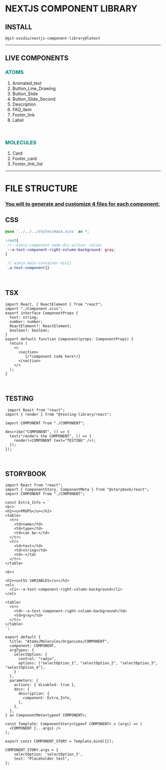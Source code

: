 
# NEXTJS COMPONENT LIBRARY

## INSTALL
`@git-ovidiu/nextjs-component-library@latest`

<hr/>
<h2> LIVE COMPONENTS </h2>
<h3 style="color: teal">ATOMS</h3>
<ol>
    <li>Animated_text</li>
    <li>Button_Line_Drawing</li>
    <li>Button_Slide</li>
    <li>Button_Slide_Second</li>
    <li>Description</li>
    <li>FAQ_item</li>
    <li>Footer_link</li>
    <li>Label</li>
</ol>
<br/>
<h3 style="color: teal">MOLECULES</h3>
<ol>
    <li>Card</li>
    <li>Footer_card</li>
    <li>Footer_link_list</li>
</ol>


<hr/>

# FILE STRUCTURE
<u><h3>You will to generate and customize 4 files for each component:</h3></u>

## CSS
 ```scss
 @use '../../../styles/main.scss' as *;

:root{
  //--a|m|o-component-name-div-action: value;
  --a-test-component-right-column-background: gray;
}

  //.a|m|o.main-container-div{}
  .a-test-component{}
```

<br/>

## TSX
```tsx
import React, { ReactElement } from "react";
import "./Component.scss";
export interface ComponentProps {
  text: string;
  number: number;
  ReactElement?: ReactElement;
  boolean?: boolean;
}
export default function Component(props: ComponentProps) {
  return (
    <>
      <section>
         {/*component code here*/}
      </section>
    </>
  );
}

```

<br/>

## TESTING
```tsx
 import React from "react";
import { render } from "@testing-library/react";

import COMPONENT from "./COMPONENT";

describe("COMPONENT", () => {
  test("renders the COMPONENT", () => {
    render(<COMPONENT text="TESTING" />);
  });
});
```

<br/>

## STORYBOOK
```tsx
import React from "react";
import { ComponentStory, ComponentMeta } from "@storybook/react";
import COMPONENT from "./COMPONENT";

const Extra_Info = `
<br>
<h2><u>PROPS</u></h2>
<table>
  <tr>
    <td>name</td>
    <td>type</td>
    <td>can be:</td>
  </tr>
  <tr>
    <td>text</td>
    <td>string</td>
    <td>-</td>
  </tr>
</table>

<br>

<h2><u>CSS VARIABLES</u></h2>
<ol>
  <li>--a-test-component-right-column-background</li>
</ol>

<table>
  <tr>
    <td>--a-test-component-right-column-background</td>
    <td>gray</td>
  </tr>
</table>
`;

export default {
  title: "Atoms/Molecules/Organisms/COMPONENT",
  component: COMPONENT,
  argTypes: {
    selectOption: {
      control: "radio",
      options: ["selectOption_1", "selectOption_2", "selectOption_3", "selectOption_4"],
    }
  },
  parameters: {
    actions: { disabled: true },
    docs: {
      description: {
        component: Extra_Info,
      },
    },
  },
} as ComponentMeta<typeof COMPONENT>;

const Template: ComponentStory<typeof COMPONENT> = (args) => (
  <COMPONENT {...args} />
);

export const COMPONENT_STORY = Template.bind({});

COMPONENT_STORY.args = {
    selectOption: 'selectOption_3',
    text: "Placeholder text",
};

```
